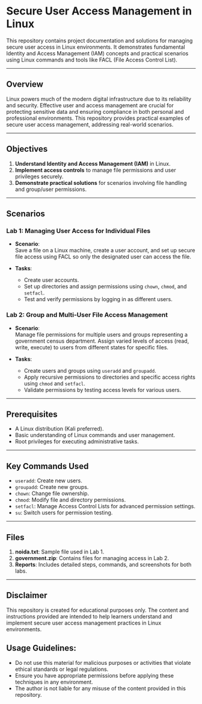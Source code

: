# Secure User Access Management in Linux  

This repository contains project documentation and solutions for managing secure user access in Linux environments. It demonstrates fundamental Identity and Access Management (IAM) concepts and practical scenarios using Linux commands and tools like FACL (File Access Control List).

---

## Overview  

Linux powers much of the modern digital infrastructure due to its reliability and security. Effective user and access management are crucial for protecting sensitive data and ensuring compliance in both personal and professional environments. This repository provides practical examples of secure user access management, addressing real-world scenarios.

---

## Objectives  

1. **Understand Identity and Access Management (IAM)** in Linux.  
2. **Implement access controls** to manage file permissions and user privileges securely.  
3. **Demonstrate practical solutions** for scenarios involving file handling and group/user permissions.

---

## Scenarios  

### **Lab 1: Managing User Access for Individual Files**  

- **Scenario**:  
  Save a file on a Linux machine, create a user account, and set up secure file access using FACL so only the designated user can access the file.  

- **Tasks**:  
  - Create user accounts.  
  - Set up directories and assign permissions using `chown`, `chmod`, and `setfacl`.  
  - Test and verify permissions by logging in as different users.  

### **Lab 2: Group and Multi-User File Access Management**  

- **Scenario**:  
  Manage file permissions for multiple users and groups representing a government census department. Assign varied levels of access (read, write, execute) to users from different states for specific files.  

- **Tasks**:  
  - Create users and groups using `useradd` and `groupadd`.  
  - Apply recursive permissions to directories and specific access rights using `chmod` and `setfacl`.  
  - Validate permissions by testing access levels for various users.  

---

## Prerequisites  

- A Linux distribution (Kali preferred).  
- Basic understanding of Linux commands and user management.  
- Root privileges for executing administrative tasks.  

---

## Key Commands Used  

- `useradd`: Create new users.  
- `groupadd`: Create new groups.  
- `chown`: Change file ownership.  
- `chmod`: Modify file and directory permissions.  
- `setfacl`: Manage Access Control Lists for advanced permission settings.  
- `su`: Switch users for permission testing.  

---

## Files  

1. **noida.txt**: Sample file used in Lab 1.  
2. **government.zip**: Contains files for managing access in Lab 2.  
3. **Reports**: Includes detailed steps, commands, and screenshots for both labs.  

---

## Disclaimer

This repository is created for educational purposes only. The content and instructions provided are intended to help learners understand and implement secure user access management practices in Linux environments.

## Usage Guidelines:

- Do not use this material for malicious purposes or activities that violate ethical standards or legal regulations.
- Ensure you have appropriate permissions before applying these techniques in any environment.
- The author is not liable for any misuse of the content provided in this repository.

